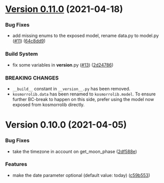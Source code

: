 # [Version 0.11.0](https://github.com/Kosmorro/lib/compare/v0.10.0...v0.11.0) (2021-04-18)


### Bug Fixes

* add missing enums to the exposed model, rename data.py to model.py ([#11](https://github.com/Kosmorro/lib/issues/11)) ([64c8dd9](https://github.com/Kosmorro/lib/commit/64c8dd901da118e8dd11e932ad2a13874ccb2726))


### Build System

* fix some variables in __version__.py ([#13](https://github.com/Kosmorro/lib/issues/13)) ([2d24786](https://github.com/Kosmorro/lib/commit/2d24786f7b2a52c7b9b77ac4d54c0b7e223236f6))


### BREAKING CHANGES

* `__build__` constant in `__version__.py` has been removed.
* `kosmorrolib.data` has been renamed to
`kosmorrolib.model`. To ensure further BC-break to happen on this side,
prefer using the model now exposed from kosmorrolib directly.



# Version 0.10.0 (2021-04-05)


### Bug Fixes

* take the timezone in account on get_moon_phase ([2df588e](https://github.com/Kosmorro/lib/commit/2df588e5c13246c19b3b5828bdf58b95d11ec104))


### Features

* make the date parameter optional (default value: today) ([c59b553](https://github.com/Kosmorro/lib/commit/c59b553c86999958027a7649c52811b2bc5162fd))



